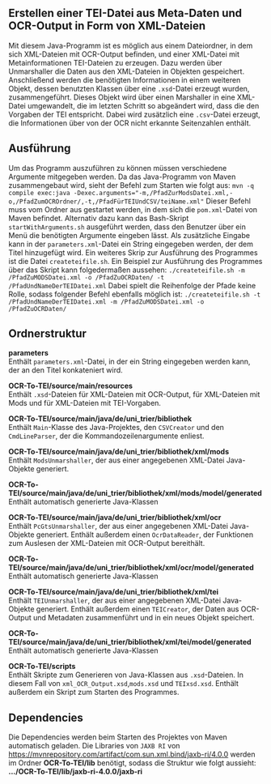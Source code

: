## Erstellen einer TEI-Datei aus Meta-Daten und OCR-Output in Form von XML-Dateien

Mit diesem Java-Programm ist es möglich aus einem Dateiordner, in dem sich XML-Dateien mit OCR-Output befinden, und einer XML-Datei mit Metainformationen TEI-Dateien zu erzeugen.
Dazu werden über Unmarshaller die Daten aus den XML-Dateien in Objekten gespeichert. Anschließend werden die benötigten Informationen in einem weiteren Objekt, dessen benutzten Klassen über eine `.xsd`-Datei erzeugt wurden, zusammengeführt. Dieses Objekt wird über einen Marshaller in eine XML-Datei umgewandelt, die im letzten Schritt so abgeändert wird, dass die den Vorgaben der TEI entspricht. Dabei wird zusätzlich eine `.csv`-Datei erzeugt, die Informationen über von der OCR nicht erkannte Seitenzahlen enthält.

## Ausführung

Um das Programm auszuführen zu können müssen verschiedene Argumente mitgegeben werden. Da das Java-Programm von Maven zusammengebaut wird, sieht der Befehl zum Starten wie folgt aus:
`mvn -q compile exec:java -Dexec.arguments="-m,/PfadZurModsDatei.xml,-o,/PfadZumOCROrdner/,-t,/PfadFürTEIUndCSV/teiName.xml"`
Dieser Befehl muss vom Ordner aus gestartet werden, in dem sich die `pom.xml`-Datei von Maven befindet.
Alternativ dazu kann das Bash-Skript `startWithArguments.sh` ausgeführt werden, dass den Benutzer über ein Menü die benötigten Argumente eingeben lässt.
Als zusätzliche Eingabe kann in der `parameters.xml`-Datei ein String eingegeben werden, der dem Titel hinzugefügt wird.
Ein weiteres Skrip zur Ausführung des Programmes ist die Datei `createteifile.sh`. Ein Beispiel zur Ausführung des Programmes über das Skript kann folgedermaßen aussehen:
`./createteifile.sh -m /PfadZuMODSDatei.xml -o /PfadZuOCRDaten/ -t /PfadUndNameDerTEIDatei.xml`
Dabei spielt die Reihenfolge der Pfade keine Rolle, sodass folgender Befehl ebenfalls möglich ist:
`./createteifile.sh -t /PfadUndNameDerTEIDatei.xml -m /PfadZuMODSDatei.xml -o /PfadZuOCRDaten/` 

## Ordnerstruktur

**parameters**  
Enthält `parameters.xml`-Datei, in der ein String eingegeben werden kann, der an den Titel konkateniert wird. 

**OCR-To-TEI/source/main/resources**  
Enthält `.xsd`-Dateien für XML-Dateien mit OCR-Output, für XML-Dateien mit Mods und für XML-Dateien mit TEI-Vorgaben. 

**OCR-To-TEI/source/main/java/de/uni_trier/bibliothek**  
Enthält `Main`-Klasse des Java-Projektes, den `CSVCreator` und den `CmdLineParser`, der die Kommandozeilenargumente enliest.

**OCR-To-TEI/source/main/java/de/uni_trier/bibliothek/xml/mods**  
Enthält `ModsUnmarshaller`, der aus einer angegebenen XML-Datei Java-Objekte generiert.

**OCR-To-TEI/source/main/java/de/uni_trier/bibliothek/xml/mods/model/generated**  
Enthält automatisch generierte Java-Klassen

**OCR-To-TEI/source/main/java/de/uni_trier/bibliothek/xml/ocr**  
Enthält `PcGtsUnmarshaller`, der aus einer angegebenen XML-Datei Java-Objekte generiert.
Enthält außerdem einen `OcrDataReader`, der Funktionen zum Auslesen der XML-Dateien mit OCR-Output bereithält.

**OCR-To-TEI/source/main/java/de/uni_trier/bibliothek/xml/ocr/model/generated**  
Enthält automatisch generierte Java-Klassen

**OCR-To-TEI/source/main/java/de/uni_trier/bibliothek/xml/tei**  
Enthält `TEIUnmarshaller`, der aus einer angegebenen XML-Datei Java-Objekte generiert.
Enthält außerdem einen `TEICreator`, der Daten aus OCR-Output und Metadaten zusammenführt und in ein neues Objekt speichert.

**OCR-To-TEI/source/main/java/de/uni_trier/bibliothek/xml/tei/model/generated**  
Enthält automatisch generierte Java-Klassen

**OCR-To-TEI/scripts**  
Enthält Skripte zum Generieren von Java-Klassen aus `.xsd`-Dateien. In diesem Fall von `xml_OCR_Output.xsd`,`mods.xsd` und `TEIxsd.xsd`.
Enthält außerdem ein Skript zum Starten des Programmes.

## Dependencies

Die Dependencies werden beim Starten des Projektes von Maven automatisch geladen.
Die Libraries von `JAXB RI` von https://mvnrepository.com/artifact/com.sun.xml.bind/jaxb-ri/4.0.0 werden im Ordner **OCR-To-TEI/lib** benötigt, sodass die Struktur wie folgt aussieht:
**.../OCR-To-TEI/lib/jaxb-ri-4.0.0/jaxb-ri**
